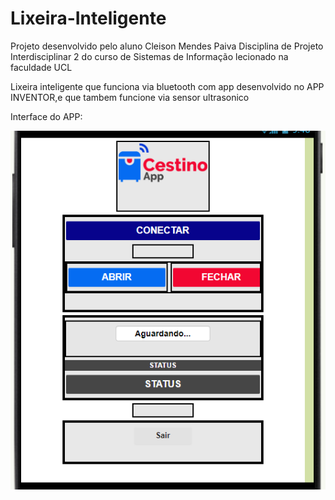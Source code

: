 # Lixeira-Inteligente

Projeto desenvolvido pelo aluno Cleison Mendes Paiva 
Disciplina de Projeto Interdisciplinar 2 do curso de Sistemas de Informação lecionado na faculdade UCL


Lixeira inteligente que funciona via bluetooth com app desenvolvido no APP INVENTOR,e que tambem funcione via sensor ultrasonico


Interface do APP:

![Screenshot](celular.png)

